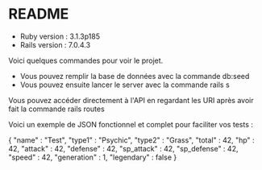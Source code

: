 # README

* Ruby version : 3.1.3p185
* Rails version : 7.0.4.3

Voici quelques commandes pour voir le projet.

* Vous pouvez remplir la base de données avec la commande db:seed
* Vous pouvez ensuite lancer le server avec la commande rails s

Vous pouvez accéder directement à l'API en regardant les URI après avoir fait la commande rails routes

Voici un exemple de JSON fonctionnel et complet pour faciliter vos tests :

{
    "name" : "Test",
    "type1" : "Psychic",
    "type2" : "Grass",
    "total" : 42,
    "hp" : 42,
    "attack" : 42,
    "defense" : 42,
    "sp_attack" : 42,
    "sp_defense" : 42,
    "speed" : 42,
    "generation" : 1,
    "legendary" : false
}
